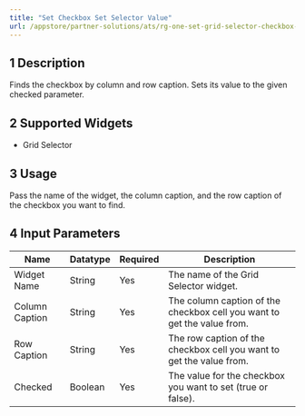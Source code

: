 ```yaml
---
title: "Set Checkbox Set Selector Value"
url: /appstore/partner-solutions/ats/rg-one-set-grid-selector-checkbox-value/
---
```


## 1 Description

Finds the checkbox by column and row caption. Sets its value to the given checked parameter.

## 2 Supported Widgets

* Grid Selector

## 3 Usage

Pass the name of the widget, the column caption, and the row caption of the checkbox you want to find.

## 4 Input Parameters

Name | Datatype | Required | Description
---- | -------- | -------- | ---------------
Widget Name | String | Yes | The name of the Grid Selector widget.
Column Caption | String | Yes | The column caption of the checkbox cell you want to get the value from.
Row Caption | String | Yes | The row caption of the checkbox cell you want to get the value from.
Checked | Boolean | Yes | The value for the checkbox you want to set (true or false).
